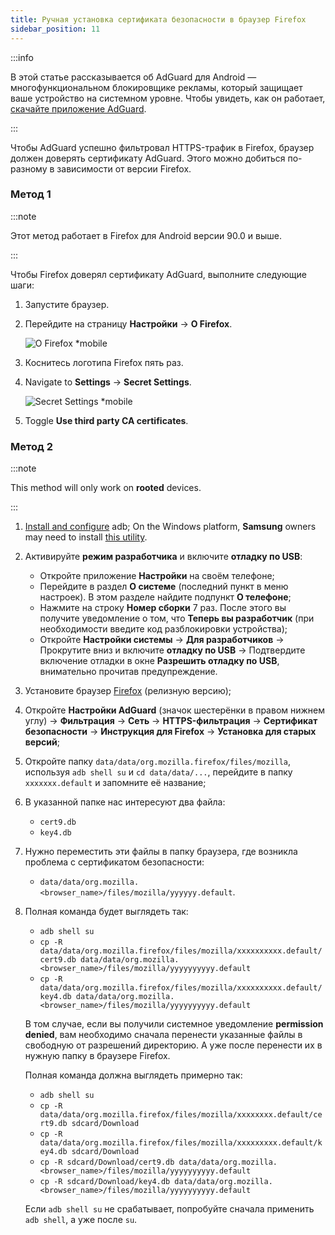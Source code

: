 ```yaml
---
title: Ручная установка сертификата безопасности в браузер Firefox
sidebar_position: 11
---
```


:::info

В этой статье рассказывается об AdGuard для Android — многофункциональном блокировщике рекламы, который защищает ваше устройство на системном уровне. Чтобы увидеть, как он работает, [скачайте приложение AdGuard](https://agrd.io/download-kb-adblock).

:::

Чтобы AdGuard успешно фильтровал HTTPS-трафик в Firefox, браузер должен доверять сертификату AdGuard. Этого можно добиться по-разному в зависимости от версии Firefox.

### Метод 1

:::note

Этот метод работает в Firefox для Android версии 90.0 и выше.

:::

Чтобы Firefox доверял сертификату AdGuard, выполните следующие шаги:

1. Запустите браузер.

1. Перейдите на страницу **Настройки** → **О Firefox**.

    ![О Firefox *mobile](https://cdn.adtidy.org/content/kb/ad_blocker/android/solving_problems/firefox-certificates/ff_nightly_about_en.jpeg)

1. Коснитесь логотипа Firefox пять раз.

1. Navigate to **Settings** → **Secret Settings**.

    ![Secret Settings *mobile](https://cdn.adtidy.org/content/kb/ad_blocker/android/solving_problems/firefox-certificates/ff_nightly_secret.jpeg)

1. Toggle **Use third party CA certificates**.

### Метод 2

:::note

This method will only work on **rooted** devices.

:::

1. [Install and configure](https://www.xda-developers.com/install-adb-windows-macos-linux/) adb; On the Windows platform, **Samsung** owners may need to install [this utility](https://developer.samsung.com/mobile/android-usb-driver.html).

1. Активируйте **режим разработчика** и включите **отладку по USB**:

    - Откройте приложение **Настройки** на своём телефоне;
    - Перейдите в раздел **О системе** (последний пункт в меню настроек). В этом разделе найдите подпункт **О телефоне**;
    - Нажмите на строку **Номер сборки** 7 раз. После этого вы получите уведомление о том, что **Теперь вы разработчик** (при необходимости введите код разблокировки устройства);
    - Откройте **Настройки системы** → **Для разработчиков** → Прокрутите вниз и включите **отладку по USB** → Подтвердите включение отладки в окне **Разрешить отладку по USB**, внимательно прочитав предупреждение.

1. Установите браузер [Firefox](https://www.mozilla.org/en-US/firefox/releases/) (релизную версию);

1. Откройте **Настройки AdGuard** (значок шестерёнки в правом нижнем углу) → **Фильтрация** → **Сеть** → **HTTPS-фильтрация** → **Сертификат безопасности** → **Инструкция для Firefox** → **Установка для старых версий**;

1. Откройте папку `data/data/org.mozilla.firefox/files/mozilla`, используя `adb shell su` и `cd data/data/...`, перейдите в папку `xxxxxxx.default` и запомните её название;

1. В указанной папке нас интересуют два файла:

    - `cert9.db`
    - `key4.db`

1. Нужно переместить эти файлы в папку браузера, где возникла проблема с сертификатом безопасности:

    - `data/data/org.mozilla.<browser_name>/files/mozilla/yyyyyy.default`.

1. Полная команда будет выглядеть так:

    - `adb shell su`
    - `cp -R data/data/org.mozilla.firefox/files/mozilla/xxxxxxxxxx.default/cert9.db data/data/org.mozilla.<browser_name>/files/mozilla/yyyyyyyyyy.default`
    - `cp -R data/data/org.mozilla.firefox/files/mozilla/xxxxxxxxxx.default/key4.db data/data/org.mozilla.<browser_name>/files/mozilla/yyyyyyyyyy.default`

    В том случае, если вы получили системное уведомление **permission denied**, вам необходимо сначала перенести указанные файлы в свободную от разрешений директорию. А уже после перенести их в нужную папку в браузере Firefox.

    Полная команда должна выглядеть примерно так:

    - `adb shell su`
    - `cp -R data/data/org.mozilla.firefox/files/mozilla/xxxxxxxx.default/cert9.db sdcard/Download`
    - `cp -R data/data/org.mozilla.firefox/files/mozilla/xxxxxxxxx.default/key4.db sdcard/Download`
    - `cp -R sdcard/Download/cert9.db data/data/org.mozilla.<browser_name>/files/mozilla/yyyyyyyyyy.default`
    - `cp -R sdcard/Download/key4.db data/data/org.mozilla.<browser_name>/files/mozilla/yyyyyyyyyy.default`

    Если `adb shell su` не срабатывает, попробуйте сначала применить `adb shell`, а уже после `su`.
